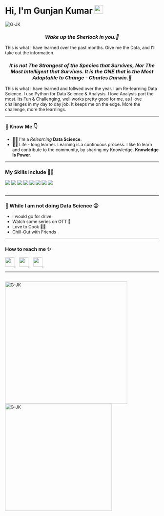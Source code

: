 <h1><strong>Hi, I'm Gunjan Kumar</a></strong> <img src="https://raw.githubusercontent.com/syedareehaquasar/syedareehaquasar/master/gifs/Hi.gif" width="28px"></h1>

<div align="left"> 
    <img src="https://komarev.com/ghpvc/?username=G-JK" alt="G-JK"> 
</div>

<h3 align="center"><em>Wake up the Sherlock in you.💯</em></h3>

<p>This is what I have learned over the past months. Give me the Data, and I'll take out the information.  </p>

<h3 align="center"><em>It is not The Strongest of the Species that Survives, Nor The Most Intelligent that Survives. It is the ONE that is the Most Adaptable to Change - Charles Darwin.💯</em></h3>

<p>This is what I have learned  and follwed over the year. I am Re-learning Data Science. I use Python for Data Science & Analysis. I love Analysis part the most. Its Fun & Challenging, well works pretty good for me, as I love challenges in my day to day job. It keeps me on the edge. More the challenge, more the learnings.  </p>

<hr>
<h3>🚀 Know Me 👇</h3>
<ul>
<li>👨‍💻 I'm a <em> Relearning </em> <strong>Data Science</strong>.</li>

<li>👨‍🎓 Life - long learner. Learning is a continuous process. I like to learn and contribute to the community, by sharing my Knowledge. <strong>Knowledge Is Power</strong>.</li>
</li>
</ul>
<hr>

<h3>My Skills include 👨‍💻</h3>
<div>
    <img src="https://img.shields.io/badge/python-%2314354C.svg?style=for-the-badge&logo=python&logoColor=white">
    <img src="https://img.shields.io/badge/postgres-%23316192.svg?style=for-the-badge&logo=postgresql&logoColor=white">
    <img src="https://img.shields.io/badge/scikit--learn-%23F7931E.svg?style=for-the-badge&logo=scikit-learn&logoColor=white">
    <img src="https://img.shields.io/badge/pandas-%23150458.svg?style=for-the-badge&logo=pandas&logoColor=white">
    <img src="https://img.shields.io/badge/numpy-%23013243.svg?style=for-the-badge&logo=numpy&logoColor=white">
    <img src="https://img.shields.io/badge/statistics-%23013243.svg?style=for-the-badge&logo=statistics&logoColor=white">
    <img src="https://img.shields.io/badge/PowerBI-%23013243.svg?style=for-the-badge&logo=PowerBI&logoColor=white">
    <img src="https://img.shields.io/badge/Tableau-%23013243.svg?style=for-the-badge&logo=Tableau&logoColor=white">

    
</div>
<br>
<hr>

<h3>🦄 While I am not doing Data Science 😉</h3>
<ul>
    <li>I would go for drive</li>
    <li>Watch some series on OTT 🍿</li>
    <li>Love to Cook 👨‍🍳</li>
    <li> Chill-Out with Friends</li>
</ul>
<hr>
<h3>How to reach me ✨</h3>
<div>
    <a href="https://www.linkedin.com/in/gunjan-kumar-708ab5214/">
        <img src="https://image.flaticon.com/icons/png/512/145/145807.png" width="30px">
    </a>&nbsp;&nbsp;
    <a href="mailto: gunjanjkumar@gmail.com">
        <img src="https://image.flaticon.com/icons/png/512/732/732200.png" width="30px">
    </a>&nbsp;&nbsp;
    <a href="https://github.com/G-JK/">
        <img src="https://image.flaticon.com/icons/png/512/25/25657.png" width="30px">
    </a>&nbsp;&nbsp;
</div>
<hr>
<br>
<div >
    <img align="left" src="https://github-readme-stats.vercel.app/api?username=G-JK&count_private=true&show_icons=true&theme=radical"  width="400px" alt="G-JK">
    &nbsp;&nbsp;
    &nbsp;&nbsp;
    <img align="center" src="https://github-readme-stats.vercel.app/api/top-langs/?username=G-JK&layout=compact&theme=radical"  width="350px" alt="G-JK">
</div>
